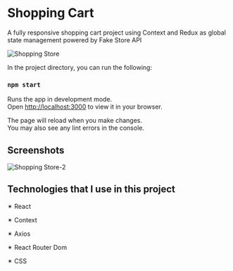# Shopping Cart

A fully responsive shopping cart project using Context and Redux as global state management powered by Fake Store API

![Shopping Store](https://github.com/springtofigh/shopping-cart/assets/90114320/216407df-5f23-4130-8428-7f80a216e179)

In the project directory, you can run the following:

### `npm start`

Runs the app in development mode.\
Open [http://localhost:3000](http://localhost:3000) to view it in your browser.

The page will reload when you make changes.\
You may also see any lint errors in the console.



## Screenshots

![Shopping Store-2](https://github.com/springtofigh/shopping-cart/assets/90114320/12772d75-8188-4546-8e34-474a4938fefc)

## Technologies that I use in this project

✴ React

✴ Context

✴ Axios

✴ React Router Dom

✴ CSS
